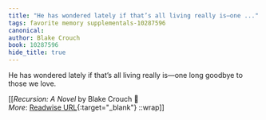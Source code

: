 ```yaml
---
title: "He has wondered lately if that’s all living really is—one ..."
tags: favorite memory supplementals-10287596
canonical: 
author: Blake Crouch
book: 10287596
hide_title: true
---
```


He has wondered lately if that’s all living really is—one long goodbye to those we love.


[[<cite>_Recursion: A Novel_</cite> by Blake Crouch 📕<br>
_More_: [Readwise URL](https://readwise.io/open/209717108){:target="_blank"}
::wrap]]